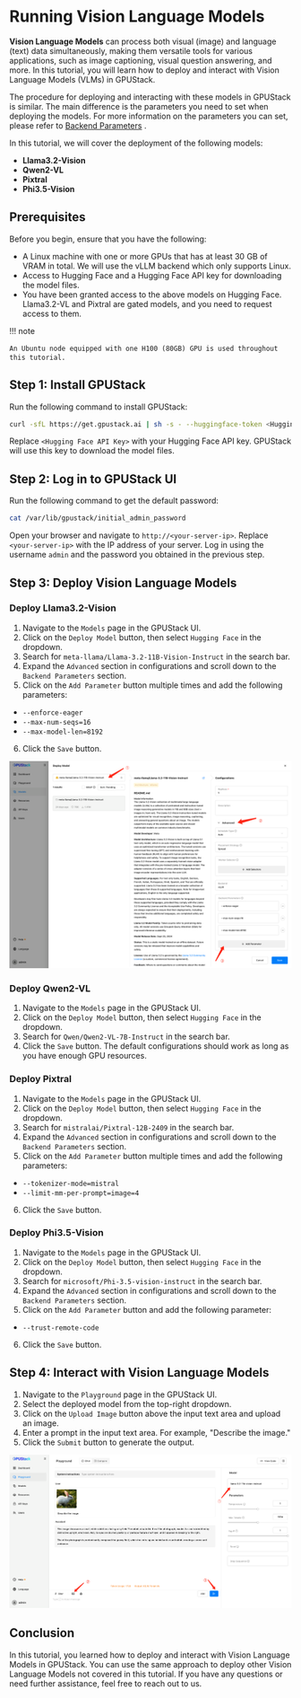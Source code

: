 # Running Vision Language Models

**Vision Language Models** can process both visual (image) and language (text) data simultaneously, making them versatile tools for various applications, such as image captioning, visual question answering, and more. In this tutorial, you will learn how to deploy and interact with Vision Language Models (VLMs) in GPUStack.

The procedure for deploying and interacting with these models in GPUStack is similar. The main difference is the parameters you need to set when deploying the models. For more information on the parameters you can set, please refer to [Backend Parameters](../user-guide/inference-backends.md#parameters-reference_1) .

In this tutorial, we will cover the deployment of the following models:

- **Llama3.2-Vision**
- **Qwen2-VL**
- **Pixtral**
- **Phi3.5-Vision**

## Prerequisites

Before you begin, ensure that you have the following:

- A Linux machine with one or more GPUs that has at least 30 GB of VRAM in total. We will use the vLLM backend which only supports Linux.
- Access to Hugging Face and a Hugging Face API key for downloading the model files.
- You have been granted access to the above models on Hugging Face. Llama3.2-VL and Pixtral are gated models, and you need to request access to them.

!!! note

    An Ubuntu node equipped with one H100 (80GB) GPU is used throughout this tutorial.

## Step 1: Install GPUStack

Run the following command to install GPUStack:

```bash
curl -sfL https://get.gpustack.ai | sh -s - --huggingface-token <Hugging Face API Key>
```

Replace `<Hugging Face API Key>` with your Hugging Face API key. GPUStack will use this key to download the model files.

## Step 2: Log in to GPUStack UI

Run the following command to get the default password:

```bash
cat /var/lib/gpustack/initial_admin_password
```

Open your browser and navigate to `http://<your-server-ip>`. Replace `<your-server-ip>` with the IP address of your server. Log in using the username `admin` and the password you obtained in the previous step.

## Step 3: Deploy Vision Language Models

### Deploy Llama3.2-Vision

1. Navigate to the `Models` page in the GPUStack UI.
2. Click on the `Deploy Model` button, then select `Hugging Face` in the dropdown.
3. Search for `meta-llama/Llama-3.2-11B-Vision-Instruct` in the search bar.
4. Expand the `Advanced` section in configurations and scroll down to the `Backend Parameters` section.
5. Click on the `Add Parameter` button multiple times and add the following parameters:

- `--enforce-eager`
- `--max-num-seqs=16`
- `--max-model-len=8192`

6. Click the `Save` button.

![llama3.2-vl](../assets/tutorials/running-vision-language-models/llama3.2-vl.png)

### Deploy Qwen2-VL

1. Navigate to the `Models` page in the GPUStack UI.
2. Click on the `Deploy Model` button, then select `Hugging Face` in the dropdown.
3. Search for `Qwen/Qwen2-VL-7B-Instruct` in the search bar.
4. Click the `Save` button. The default configurations should work as long as you have enough GPU resources.

### Deploy Pixtral

1. Navigate to the `Models` page in the GPUStack UI.
2. Click on the `Deploy Model` button, then select `Hugging Face` in the dropdown.
3. Search for `mistralai/Pixtral-12B-2409` in the search bar.
4. Expand the `Advanced` section in configurations and scroll down to the `Backend Parameters` section.
5. Click on the `Add Parameter` button multiple times and add the following parameters:

- `--tokenizer-mode=mistral`
- `--limit-mm-per-prompt=image=4`

6. Click the `Save` button.

### Deploy Phi3.5-Vision

1. Navigate to the `Models` page in the GPUStack UI.
2. Click on the `Deploy Model` button, then select `Hugging Face` in the dropdown.
3. Search for `microsoft/Phi-3.5-vision-instruct` in the search bar.
4. Expand the `Advanced` section in configurations and scroll down to the `Backend Parameters` section.
5. Click on the `Add Parameter` button and add the following parameter:

- `--trust-remote-code`

6. Click the `Save` button.

## Step 4: Interact with Vision Language Models

1. Navigate to the `Playground` page in the GPUStack UI.
2. Select the deployed model from the top-right dropdown.
3. Click on the `Upload Image` button above the input text area and upload an image.
4. Enter a prompt in the input text area. For example, "Describe the image."
5. Click the `Submit` button to generate the output.

![playground-vl](../assets/tutorials/running-vision-language-models/playground-vl.png)

## Conclusion

In this tutorial, you learned how to deploy and interact with Vision Language Models in GPUStack. You can use the same approach to deploy other Vision Language Models not covered in this tutorial. If you have any questions or need further assistance, feel free to reach out to us.
